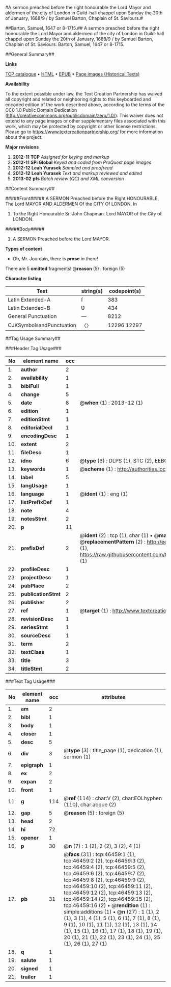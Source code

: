 #A sermon preached before the right honourable the Lord Mayor and aldermen of the city of London in Guild-hall chappel upon Sunday the 20th of January, 1688/9 / by Samuel Barton, Chaplain of St. Saviours.#

##Barton, Samuel, 1647 or 8-1715.##
A sermon preached before the right honourable the Lord Mayor and aldermen of the city of London in Guild-hall chappel upon Sunday the 20th of January, 1688/9 / by Samuel Barton, Chaplain of St. Saviours.
Barton, Samuel, 1647 or 8-1715.

##General Summary##

**Links**

[TCP catalogue](http://www.ota.ox.ac.uk/tcp/)  • 
[HTML](http://tei.it.ox.ac.uk/tcp/Texts-HTML/free/A31/A31109.html)  • 
[EPUB](http://tei.it.ox.ac.uk/tcp/Texts-EPUB/free/A31/A31109.epub) • 
[Page images (Historical Texts)](https://historicaltexts.jisc.ac.uk/eebo-11156829e)

**Availability**

To the extent possible under law, the Text Creation Partnership has waived all copyright and related or neighboring rights to this keyboarded and encoded edition of the work described above, according to the terms of the CC0 1.0 Public Domain Dedication (http://creativecommons.org/publicdomain/zero/1.0/). This waiver does not extend to any page images or other supplementary files associated with this work, which may be protected by copyright or other license restrictions. Please go to https://www.textcreationpartnership.org/ for more information about the project.

**Major revisions**

1. __2012-11__ __TCP__ *Assigned for keying and markup*
1. __2012-11__ __SPi Global__ *Keyed and coded from ProQuest page images*
1. __2012-12__ __Leah Yurasek__ *Sampled and proofread*
1. __2012-12__ __Leah Yurasek__ *Text and markup reviewed and edited*
1. __2013-02__ __pfs__ *Batch review (QC) and XML conversion*

##Content Summary##

#####Front#####
A SERMON Preached before the Right HONOURABLE, The Lord MAYOR AND ALDERMEN Of the CITY Of LONDON, In
1. To the Right Honourable Sr. John Chapman. Lord MAYOR of the City of LONDON.

#####Body#####

1. A SERMON Preached before the Lord MAYOR.

**Types of content**

  * Oh, Mr. Jourdain, there is **prose** in there!

There are 5 **omitted** fragments! 
 @__reason__ (5) : foreign (5)

**Character listing**


|Text|string(s)|codepoint(s)|
|---|---|---|
|Latin Extended-A|ſ|383|
|Latin Extended-B|Ʋ|434|
|General Punctuation|—|8212|
|CJKSymbolsandPunctuation|〈〉|12296 12297|

##Tag Usage Summary##

###Header Tag Usage###

|No|element name|occ|attributes|
|---|---|---|---|
|1.|__author__|2||
|2.|__availability__|1||
|3.|__biblFull__|1||
|4.|__change__|5||
|5.|__date__|8| @__when__ (1) : 2013-12 (1)|
|6.|__edition__|1||
|7.|__editionStmt__|1||
|8.|__editorialDecl__|1||
|9.|__encodingDesc__|1||
|10.|__extent__|2||
|11.|__fileDesc__|1||
|12.|__idno__|6| @__type__ (6) : DLPS (1), STC (2), EEBO-CITATION (1), OCLC (1), VID (1)|
|13.|__keywords__|1| @__scheme__ (1) : http://authorities.loc.gov/ (1)|
|14.|__label__|5||
|15.|__langUsage__|1||
|16.|__language__|1| @__ident__ (1) : eng (1)|
|17.|__listPrefixDef__|1||
|18.|__note__|4||
|19.|__notesStmt__|2||
|20.|__p__|11||
|21.|__prefixDef__|2| @__ident__ (2) : tcp (1), char (1)  •  @__matchPattern__ (2) : ([0-9\-]+):([0-9IVX]+) (1), (.+) (1)  •  @__replacementPattern__ (2) : http://eebo.chadwyck.com/downloadtiff?vid=$1&page=$2 (1), https://raw.githubusercontent.com/textcreationpartnership/Texts/master/tcpchars.xml#$1 (1)|
|22.|__profileDesc__|1||
|23.|__projectDesc__|1||
|24.|__pubPlace__|2||
|25.|__publicationStmt__|2||
|26.|__publisher__|2||
|27.|__ref__|1| @__target__ (1) : http://www.textcreationpartnership.org/docs/. (1)|
|28.|__revisionDesc__|1||
|29.|__seriesStmt__|1||
|30.|__sourceDesc__|1||
|31.|__term__|2||
|32.|__textClass__|1||
|33.|__title__|3||
|34.|__titleStmt__|2||


###Text Tag Usage###

|No|element name|occ|attributes|
|---|---|---|---|
|1.|__am__|2||
|2.|__bibl__|1||
|3.|__body__|1||
|4.|__closer__|1||
|5.|__desc__|5||
|6.|__div__|3| @__type__ (3) : title_page (1), dedication (1), sermon (1)|
|7.|__epigraph__|1||
|8.|__ex__|2||
|9.|__expan__|2||
|10.|__front__|1||
|11.|__g__|114| @__ref__ (114) : char:V (2), char:EOLhyphen (110), char:abque (2)|
|12.|__gap__|5| @__reason__ (5) : foreign (5)|
|13.|__head__|2||
|14.|__hi__|72||
|15.|__opener__|1||
|16.|__p__|30| @__n__ (7) : 1 (2), 2 (2), 3 (2), 4 (1)|
|17.|__pb__|31| @__facs__ (31) : tcp:46459:1 (1), tcp:46459:2 (2), tcp:46459:3 (2), tcp:46459:4 (2), tcp:46459:5 (2), tcp:46459:6 (2), tcp:46459:7 (2), tcp:46459:8 (2), tcp:46459:9 (2), tcp:46459:10 (2), tcp:46459:11 (2), tcp:46459:12 (2), tcp:46459:13 (2), tcp:46459:14 (2), tcp:46459:15 (2), tcp:46459:16 (2)  •  @__rendition__ (1) : simple:additions (1)  •  @__n__ (27) : 1 (1), 2 (1), 3 (1), 4 (1), 5 (1), 6 (1), 7 (1), 8 (1), 9 (1), 10 (1), 11 (1), 12 (1), 13 (1), 14 (1), 15 (1), 16 (1), 17 (1), 18 (1), 19 (1), 20 (1), 21 (1), 22 (1), 23 (1), 24 (1), 25 (1), 26 (1), 27 (1)|
|18.|__q__|1||
|19.|__salute__|1||
|20.|__signed__|1||
|21.|__trailer__|1||
